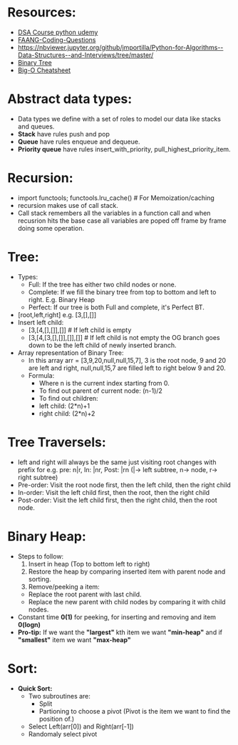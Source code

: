 # Resources:

- [DSA Course python udemy](https://sapient.udemy.com/course/python-for-data-structures-algorithms-and-interviews/)
- [FAANG-Coding-Questions](https://github.com/ombharatiya/FAANG-Coding-Interview-Questions)
- https://nbviewer.jupyter.org/github/jmportilla/Python-for-Algorithms--Data-Structures--and-Interviews/tree/master/
- [Binary Tree](https://www.youtube.com/watch?v=BHB0B1jFKQc)
- [Big-O Cheatsheet](https://www.bigocheatsheet.com/)

# Abstract data types:

- Data types we define with a set of roles to model our data like stacks and queues.
- **Stack** have rules push and pop
- **Queue** have rules enqueue and dequeue.
- **Priority queue** have rules insert_with_priority, pull_highest_priority_item.

# Recursion:

- import functools; functools.lru_cache() # For Memoization/caching
- recursion makes use of call stack.
- Call stack remembers all the variables in a function call and when recusrion hits the base case all variables are poped off frame by frame doing some operation.

# Tree:

- Types:
  - Full: If the tree has either two child nodes or none.
  - Complete: If we fill the binary tree from top to bottom and left to right. E.g. Binary Heap
  - Perfect: If our tree is both Full and complete, it's Perfect BT.
- [root,left,right] e.g. [3,[],[]]
- Insert left child:
  - [3,[4,[],[]],[]] # If left child is empty
  - [3,[4,[3,[],[]],[]],[]] # If left child is not empty the OG branch goes down to be the left child of newly inserted branch.
- Array representation of Binary Tree:
  - In this array arr = [3,9,20,null,null,15,7], 3 is the root node, 9 and 20 are left and right, null,null,15,7 are filled left to right below 9 and 20.
  - Formula:
    - Where n is the current index starting from 0.
    -  To find out parent of current node: (n-1)/2 
    -  To find out children:
      -   left child: (2*n)+1
      -   right child: (2*n)+2

# Tree Traversels:

- left and right will always be the same just visiting root changes with prefix for e.g. pre: n|r, In: |nr, Post: |rn (|-> left subtree, n-> node, r-> right subtree)
- Pre-order: Visit the root node first, then the left child, then the right child
- In-order: Visit the left child first, then the root, then the right child
- Post-order: Visit the left child first, then the right child, then the root node.

# Binary Heap:
- Steps to follow:
  1. Insert in heap (Top to bottom left to right)
  2. Restore the heap by comparing inserted item with parent node and sorting.
  3. Remove/peeking a item:
  - Replace the root parent with last child.
  - Replace the new parent with child nodes by comparing it with child nodes.
- Constant time **0(1)** for peeking, for inserting and removing and item **0(logn)**
- **Pro-tip:** If we want the **"largest"** kth item we want **"min-heap"** and if **"smallest"** item we want **"max-heap"**

# Sort:
- **Quick Sort:**
  - Two subroutines are:
    - Split
    - Partioning to choose a pivot (Pivot is the item we want to find the position of.)
  - Select Left(arr[0]) and Right(arr[-1])
  - Randomaly select pivot
